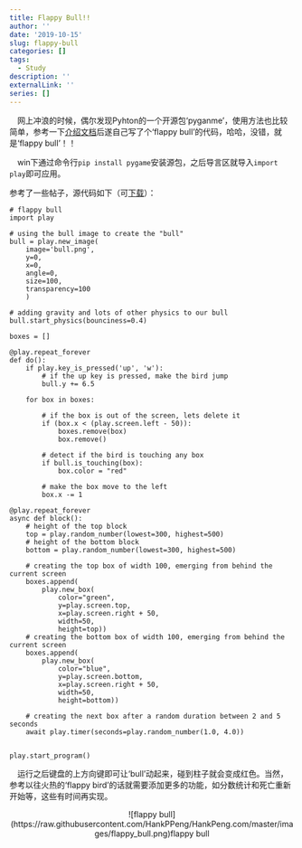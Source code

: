 ```yaml
---
title: Flappy Bull!!
author: ''
date: '2019-10-15'
slug: flappy-bull
categories: []
tags:
  - Study
description: ''
externalLink: ''
series: []
---
```

&emsp;网上冲浪的时候，偶尔发现Pyhton的一个开源包‘pyganme’，使用方法也比较简单，参考一下[介绍文档](https://github.com/pygame/pygame)后遂自己写了个‘flappy bull’的代码，哈哈，没错，就是‘flappy bull’！！

&emsp;win下通过命令行`pip install pygame`安装源包，之后导言区就导入`import play`即可应用。

参考了一些帖子，源代码如下（可[下载](https://raw.githubusercontent.com/HankPPeng/HankPeng.com/master/images/flappy_bull.7z)）：

```
# flappy bull
import play

# using the bull image to create the "bull"
bull = play.new_image(
    image='bull.png',
    y=0,
    x=0,
    angle=0,
    size=100,
    transparency=100
    )

# adding gravity and lots of other physics to our bull
bull.start_physics(bounciness=0.4)

boxes = []

@play.repeat_forever
def do():
    if play.key_is_pressed('up', 'w'):
        # if the up key is pressed, make the bird jump
        bull.y += 6.5

    for box in boxes:

        # if the box is out of the screen, lets delete it
        if (box.x < (play.screen.left - 50)):
            boxes.remove(box)
            box.remove()

        # detect if the bird is touching any box
        if bull.is_touching(box):
            box.color = "red"

        # make the box move to the left
        box.x -= 1

@play.repeat_forever
async def block():
    # height of the top block
    top = play.random_number(lowest=300, highest=500)
    # height of the bottom block
    bottom = play.random_number(lowest=300, highest=500)

    # creating the top box of width 100, emerging from behind the current screen
    boxes.append(
        play.new_box(
            color="green",
            y=play.screen.top,
            x=play.screen.right + 50,
            width=50,
            height=top))
    # creating the bottom box of width 100, emerging from behind the current screen
    boxes.append(
        play.new_box(
            color="blue",
            y=play.screen.bottom,
            x=play.screen.right + 50,
            width=50,
            height=bottom))

    # creating the next box after a random duration between 2 and 5 seconds
    await play.timer(seconds=play.random_number(1.0, 4.0))


play.start_program()
```
&emsp;运行之后键盘的上方向键即可让‘bull’动起来，碰到柱子就会变成红色。当然，参考以往火热的‘flappy bird’的话就需要添加更多的功能，如分数统计和死亡重新开始等，这些有时间再实现。

<div align=center>
![flappy bull](https://raw.githubusercontent.com/HankPPeng/HankPeng.com/master/images/flappy_bull.png)flappy bull
</div>
